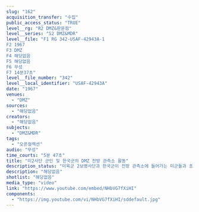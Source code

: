 ```yaml
---
slug: "162"
acquisition_transfer: "수집"
public_access_status: "TRUE"
level__rg: "R2 DMZ&판문점"
level__series: "S2 DMZ&MDR"
level__file: "F1 RG 342-USAF-42943A-1
F2 1967
F3 DMZ 
F4 해당없음
F5 해당없음 
F6 무성 
F7 14분37초"
level__file_number: "342"
level__local_identifier: "USAF-42943A"
date: "1967"
venues: 
  - "DMZ"
sources: 
  - "해당없음"
creators: 
  - "해당없음"
subjects: 
  - "DMZ&MDR"
tags: 
  - "오픈컬렉션"
audio: "무성"
time_courts: "5분 47초"
title: "미2사단 군인 및 한국군의 DMZ 전방 관측소 활동"
description_status: "미육군 2보병사단과 한국군이 전방 관측소에 들어가는 미군들과 초소에서 바라보는 북한 지역, 전차로 이동하는 장면 등이 담겨 있다. 미군과 한국군의 수사팀이 미확인 병사가 도랑에 사망한 것을 보여주고, 전초 기지에 기관총을 거취한 상태에 있는 미군이 나온다. "
description: "해당없음"
shotlist: "해당없음"
media_type: "video"
link: "https://www.youtube.com/embed/NHbVG7fXiHI"
components: 
  - "https://img.youtube.com/vi/NHbVG7fXiHI/sddefault.jpg"
---
```

